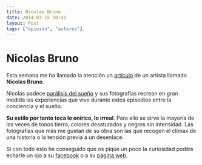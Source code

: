 ```yaml
---
title: Nicolas Bruno
date: 2014-03-15 10:43
layout: Post
tags: ["opinión", "autores"]
---
```


# Nicolas Bruno

Esta semana me ha llamado la atención un [artículo](http://www.latercera.com/noticia/tendencias/2014/02/659-566900-9-fotografo-que-sufre-de-paralisis-del-sueno-retrata-sus-visiones-en-imagenes.shtml) de un artista llamado **Nicolas Bruno**.

<!-- more -->

<Photo name="nicolas_bruno_mesa_ojos_vendados.jpg" alt="Un chico con los ojos vendados sentado a la mesa mientras una silla en llamas es lanzada hacia él" />

Nicolas padece [parálisis del sueño](http://es.wikipedia.org/wiki/Par%C3%A1lisis_del_sue%C3%B1o) y sus fotografías recrean en gran medida las experiencias que vive durante estos episodios entre la conciencia y el sueño.

<Photo name="nicolas_bruno_canion_cabeza.jpg" alt="Un chico vestido de traje con una manzana en la cabeza está a punto de ser disparado un cañón dirigido por otra persona que se agacha y tapa los oídos esperando la detonación inminente" />

**Su estilo por tanto toca lo onírico, lo irreal**. Para ello se sirve la mayoría de las veces de tonos tierra, colores desaturados y negros sin intensidad. Las fotografías que más me gustan de su obra son las que recogen el clímax de una historia o la tensión previa a un desenlace.

<Photo name="nicolas_bruno_reloj_naufraga.jpg" alt="Una chica sujeta un reloj de pared en llamas en lo que parece un naufragio en el mar" />

Si con todo esto he conseguido que os pique un poco la curiosidad podéis echarle un ojo a su [facebook](https://www.facebook.com/nicolasbrunophotography) o a su [página web](http://www.nicolasbrunophotography.com/).
